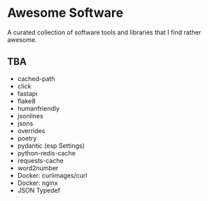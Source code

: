 # Awesome Software
A curated collection of software tools and libraries that I find rather awesome.

## TBA
* cached-path
* click
* fastapi
* flake8
* humanfriendly
* jsonlines
* jsons
* overrides
* poetry
* pydantic (esp Settings)
* python-redis-cache
* requests-cache
* word2number
* Docker: curlimages/curl
* Docker: nginx
* JSON Typedef
